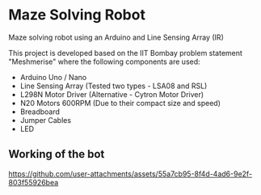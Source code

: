 # Maze Solving Robot

Maze solving robot using an Arduino and Line Sensing Array (IR)

This project is developed based on the IIT Bombay problem statement "Meshmerise" where the following components are used:
- Arduino Uno / Nano
- Line Sensing Array (Tested two types - LSA08 and RSL)
- L298N Motor Driver (Alternative - Cytron Motor Driver)
- N20 Motors 600RPM (Due to their compact size and speed)
- Breadboard
- Jumper Cables
- LED


## Working of the bot
https://github.com/user-attachments/assets/55a7cb95-8f4d-4ad6-9e2f-803f55926bea
